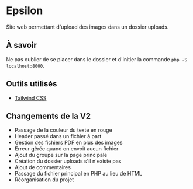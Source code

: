 # Epsilon

Site web permettant d'upload des images dans un dossier uploads.


## À savoir

Ne pas oublier de se placer dans le dossier et d'initier la commande `php -S localhost:8000`.
## Outils utilisés

- [Tailwind CSS](https://tailwindcss.com/)

## Changements de la V2

- Passage de la couleur du texte en rouge
- Header passé dans un fichier à part
- Gestion des fichiers PDF en plus des images
- Erreur gêrée quand on envoit aucun fichier
- Ajout du groupe sur la page principale
- Création du dossier uploads s'il n'existe pas
- Ajout de commentaires
- Passage du fichier principal en PHP au lieu de HTML
- Réorganisation du projet
